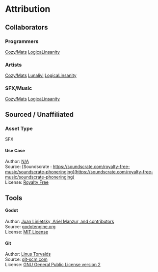 # Attribution
## Collaborators

### Programmers
[Cozy/Mats](https://github.com/MatsCoeckelbergh)
[LogicaLinsanity](https://github.com/L0G1C)  

### Artists
[Cozy/Mats](https://github.com/MatsCoeckelbergh)
[Lunalivi](https://www.twitch.tv/luna_livi)
[LogicaLinsanity](https://github.com/L0G1C)  

### SFX/Music
[Cozy/Mats](https://github.com/MatsCoeckelbergh)
[LogicaLinsanity](https://github.com/L0G1C)  




## Sourced / Unaffiliated
### Asset Type
SFX
#### Use Case
Author: [N/A]()  
Source: [Soundscrate : https://soundscrate.com/royalty-free-music/soundscrate-phoneringing](https://soundscrate.com/royalty-free-music/soundscrate-phoneringing)  
License: [Royalty Free]()


## Tools
#### Godot
Author: [Juan Linietsky, Ariel Manzur, and contributors](https://godotengine.org/contact)  
Source: [godotengine.org](https://godotengine.org/)  
License: [MIT License](https://github.com/godotengine/godot/blob/master/LICENSE.txt) 

#### Git
Author: [Linus Torvalds](https://github.com/torvalds)  
Source: [git-scm.com](https://git-scm.com/downloads)  
License: [GNU General Public License version 2](https://opensource.org/licenses/GPL-2.0)